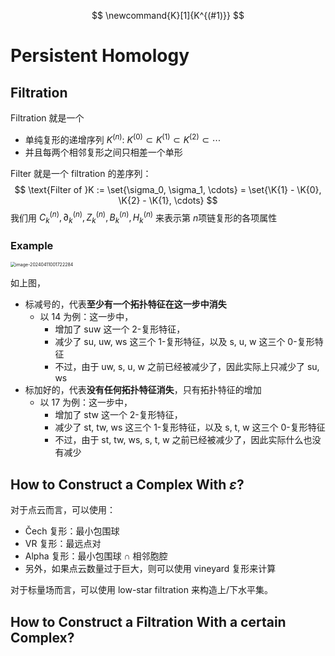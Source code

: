 $$
\newcommand{K}[1]{K^{(#1)}}
$$



# Persistent Homology

## Filtration

Filtration 就是一个

- 单纯复形的递增序列 $K^{(n)}$: $K^{(0)} \subset K^{(1)} \subset K^{(2)} \subset \cdots$
- 并且每两个相邻复形之间只相差一个单形

Filter 就是一个 filtration 的差序列：
$$
\text{Filter of }K := \set{\sigma_0, \sigma_1, \cdots} = \set{\K{1} - \K{0}, \K{2} - \K{1}, \cdots}
$$
我们用 $C_k^{(n)}, \partial_k^{(n)}, Z_k^{(n)}, B_k^{(n)}, H_k^{(n)}$ 来表示第 $n$​ 项链复形的各项属性

### Example

<img src="https://gitlab.com/mtdickens1998/mtd-images/-/raw/main/img/2024/04/11_0_17_26_202404110017442.png" alt="image-20240411001722284" style="zoom: 50%;" />

如上图，

- 标减号的，代表**至少有一个拓扑特征在这一步中消失**
    - 以 14 为例：这一步中，
        - 增加了 suw 这一个 2-复形特征，
        - 减少了 su, uw, ws 这三个 1-复形特征，以及 s, u, w 这三个 0-复形特征
        - 不过，由于 uw, s, u, w 之前已经被减少了，因此实际上只减少了 su, ws
- 标加好的，代表**没有任何拓扑特征消失**，只有拓扑特征的增加
    - 以 17 为例：这一步中，
        - 增加了 stw 这一个 2-复形特征，
        - 减少了 st, tw, ws 这三个 1-复形特征，以及 s, t, w 这三个 0-复形特征
        - 不过，由于 st, tw, ws, s, t, w 之前已经被减少了，因此实际什么也没有减少

## How to Construct a Complex With $\varepsilon$?

对于点云而言，可以使用：

- &Ccaron;ech 复形：最小包围球
- VR 复形：最远点对
- Alpha 复形：最小包围球 &cap; 相邻胞腔
- 另外，如果点云数量过于巨大，则可以使用 vineyard 复形来计算

对于标量场而言，可以使用 low-star filtration 来构造上/下水平集。

## How to Construct a Filtration With a certain Complex?

